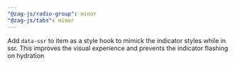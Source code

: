 ```yaml
---
"@zag-js/radio-group": minor
"@zag-js/tabs": minor
---
```


Add `data-ssr` to item as a style hook to mimick the indicator styles while in ssr. This improves the visual experience
and prevents the indicator flashing on hydration
